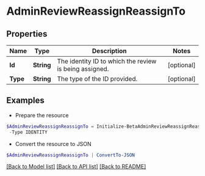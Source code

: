 # AdminReviewReassignReassignTo
## Properties

Name | Type | Description | Notes
------------ | ------------- | ------------- | -------------
**Id** | **String** | The identity ID to which the review is being assigned. | [optional] 
**Type** | **String** | The type of the ID provided. | [optional] 

## Examples

- Prepare the resource
```powershell
$AdminReviewReassignReassignTo = Initialize-BetaAdminReviewReassignReassignTo  -Id ef38f94347e94562b5bb8424a56397d8 `
 -Type IDENTITY
```

- Convert the resource to JSON
```powershell
$AdminReviewReassignReassignTo | ConvertTo-JSON
```

[[Back to Model list]](../README.md#documentation-for-models) [[Back to API list]](../README.md#documentation-for-api-endpoints) [[Back to README]](../README.md)

